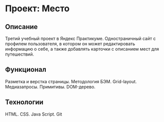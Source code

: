 # Проект: Место

## Описание
Третий учебный проект в Яндекс Практикуме. Одностраничный сайт с профилем пользователя, в котором он может редактировать информацию о себе, а также добавлять карточки с описанием мест для путешествий.

## Функционал
Разметка и верстка страницы.  Методология БЭМ.  Grid-layout.  Медиазапросы.  Примитивы.  DOM-дерево. 

## Технологии
HTML. CSS. Java Script. Git  

